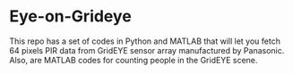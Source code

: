 # Eye-on-Grideye
This repo has a set of codes in Python and MATLAB that will let you fetch 64 pixels PIR data from GridEYE sensor array manufactured by Panasonic. Also, are MATLAB codes for counting people in the GridEYE scene.
